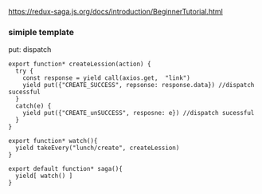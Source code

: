 https://redux-saga.js.org/docs/introduction/BeginnerTutorial.html

### simiple template

put:  dispatch

```
export function* createLession(action) {
  try {
    const response = yield call(axios.get,  "link")
    yield put({"CREATE_SUCCESS", repsonse: response.data}) //dispatch sucessful
  }
  catch(e) {
    yield put({"CREATE_unSUCCESS", resposne: e}) //dispatch sucessful
  }
}

export function* watch(){
  yield takeEvery("lunch/create", createLession)
}

export default function* saga(){
  yield[ watch() ]
}

```

